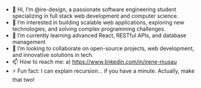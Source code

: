 - 👋 Hi, I’m @ire-design, a passionate software engineering student specializing in full stack web development and computer science.
- 👀 I’m interested in building scalable web applications, exploring new technologies, and solving complex programming challenges.
- 🌱 I’m currently learning advanced React, RESTful APIs, and database management 
- 💞️ I’m looking to collaborate on  open-source projects, web development, and innovative solutions in tech.
- 📫 How to reach me: a) https://www.linkedin.com/in/irene-musau
- ⚡ Fun fact:  I can explain recursion... if you have a minute. Actually, make that two!

<!---
ire-design/ire-design is a ✨ special ✨ repository because its `README.md` (this file) appears on your GitHub profile.
You can click the Preview link to take a look at your changes.
--->
